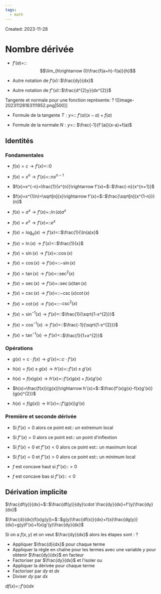```yaml
---
tags:
  - math
---
```

Created: 2023-11-28

# Nombre dérivée
- $f'(a)$=::$$\lim_{h\rightarrow 0}\frac{f(a+h)-f(a)}{h}$$
<!--SR:!2024-02-11,40,230-->
- Autre notation de $f'(x)$::$\frac{dy}{dx}$
<!--SR:!2024-02-20,51,250-->
- Autre notation de $f''(x)$::$\frac{d^{2}y}{dx^{2}}$
<!--SR:!2024-02-10,25,185-->

Tangente et normale pour une fonction représente:
?
![[image-20231128163111952.png|500]]
<!--SR:!2024-02-18,51,250-->

- Formule de la tangente $T:y$=:: $f'(a)(x-a)+f(a)$
<!--SR:!2024-01-30,33,230-->
- Formule de la normale $N:y$=:: $\frac{-1}{f'(a)}(x-a)+f(a)$
<!--SR:!2024-02-07,38,230-->


## Identités
### Fondamentales
- $f(x)=c\rightarrow f'(x)=$::$0$
<!--SR:!2024-02-03,39,250-->
- $f(x)=x^{n}\rightarrow f'(x)=$::$nx^{n-1}$
<!--SR:!2024-03-08,62,250-->
- $f(x)=x^{-n}=\frac{1}{x^{n}}\rightarrow f'(x)=$::$\frac{-n}{x^{n+1}}$
<!--SR:!2024-02-02,31,225-->
- $f(x)=x^{1/n}=\sqrt[n]{x}\rightarrow f'(x)=$::$\frac{\sqrt[n]{x^{1-n}}}{n}$
<!--SR:!2024-03-06,44,225-->
- $f(x)=a^{x}\rightarrow f'(x)=$::$\ln(a)a^{x}$
<!--SR:!2024-02-16,33,190-->
- $f(x)=e^{x}\rightarrow f'(x)=$::$e^{x}$
<!--SR:!2024-03-03,59,250-->
- $f(x)=\log_{a}(x)\rightarrow f'(x)=$::$\frac{1}{\ln(a)x}$
<!--SR:!2024-01-29,12,170-->
- $f(x)=\ln(x)\rightarrow f'(x)=$::$\frac{1}{x}$
<!--SR:!2024-02-04,40,250-->
- $f(x)=\sin(x)\rightarrow f'(x)=$::$\cos(x)$
<!--SR:!2024-02-02,41,250-->
- $f(x)=\cos(x)\rightarrow f'(x)=$::$-\sin(x)$
<!--SR:!2024-03-01,57,250-->
- $f(x)=\tan(x)\rightarrow f'(x)=$::$\sec^{2}(x)$
<!--SR:!2024-02-01,39,250-->
- $f(x)=\sec(x)\rightarrow f'(x)=$::$\sec(x)\tan(x)$
<!--SR:!2024-01-27,1,177-->
- $f(x)=\csc(x)\rightarrow f'(x)=$::$-\csc(x)\cot(x)$
<!--SR:!2024-01-27,1,177-->
- $f(x)=\cot(x)\rightarrow f'(x)=$::$-\csc^{2}(x)$
<!--SR:!2024-01-27,1,177-->
- $f(x)=\sin^{-1}(x)\rightarrow f'(x)=$::$\frac{1}{\sqrt{1-x^{2}}}$
<!--SR:!2024-02-01,6,237-->
- $f(x)=\cos^{-1}(x)\rightarrow f'(x)=$::$\frac{-1}{\sqrt{1-x^{2}}}$
<!--SR:!2024-02-01,6,237-->
- $f(x)=\tan^{-1}(x)\rightarrow f'(x)=$::$\frac{1}{1+x^{2}}$
<!--SR:!2024-02-01,6,237-->
### Opérations
- $g(x)=c\cdot f(x)\rightarrow g'(x)=$::$c\cdot f'(x)$
<!--SR:!2024-02-01,39,250-->
- $h(x)=f(x)\pm g(x)\rightarrow h'(x)=$::$f'(x)\pm g'(x)$
<!--SR:!2024-02-05,41,250-->
- $h(x)=f(x)g(x)\rightarrow h'(x)=$::$f'(x)g(x)+f(x)g'(x)$
<!--SR:!2024-01-30,38,250-->
- $h(x)=\frac{f(x)}{g(x)}\rightarrow h'(x)=$::$\frac{f'(x)g(x)-f(x)g'(x)}{g(x)^{2}}$
<!--SR:!2024-02-10,40,230-->
- $h(x)=f(g(x))\rightarrow h'(x)=$::$f'(g(x))g'(x)$
<!--SR:!2024-03-10,56,230-->

### Première et seconde dérivée
- Si $f'(x)=0$ alors ce point est:: un extremum local
<!--SR:!2024-03-21,56,240-->
- Si $f''(x)=0$ alors ce point est:: un point d'inflextion
<!--SR:!2024-02-17,37,240-->
- Si $f'(x)=0$ et $f''(x)<0$ alors ce point est:: un maximum local
<!--SR:!2024-03-01,42,240-->
- Si $f'(x)=0$ et $f''(x)>0$ alors ce point est:: un minimum local
<!--SR:!2024-02-13,36,240-->
- $f$ est concave haut si $f''(x)$::$>0$
<!--SR:!2024-02-09,16,199-->
- $f$ est concave bas si $f''(x)$::$<0$
<!--SR:!2024-02-22,30,239-->

## Dérivation implicite
$\frac{df(y)}{dx}=$::$\frac{df(y)}{dy}\cdot \frac{dy}{dx}=f'(y)\frac{dy}{dx}$
<!--SR:!2024-01-30,4,237-->
$\frac{d}{dx}(f(x)g(y))=$::$g(y)\frac{df(x)}{dx}+f(x)\frac{dg(y)}{dx}=g(y)f'(x)+f(x)g'(y)\frac{dy}{dx}$
<!--SR:!2024-01-31,5,237-->

Si on a $f(x,\,y)$ et on veut $\frac{dy}{dx}$ alors les étapes sont :
?
- Appliquer $\frac{d}{dx}$ pour chaque terme
- Appliquer la règle en chaîne pour les termes avec une variable $y$ pour obtenir $\frac{dy}{dx}$ en facteur
- Factoriser par $\frac{dy}{dx}$ et l'isoler
ou
- Appliquer la dérivée pour chaque terme
- Factoriser par $dy$ et $dx$
- Diviser $dy$ par $dx$
<!--SR:!2024-02-01,6,237-->

$df(x)=$::$f'(x)dx$
<!--SR:!2024-01-30,4,237-->



